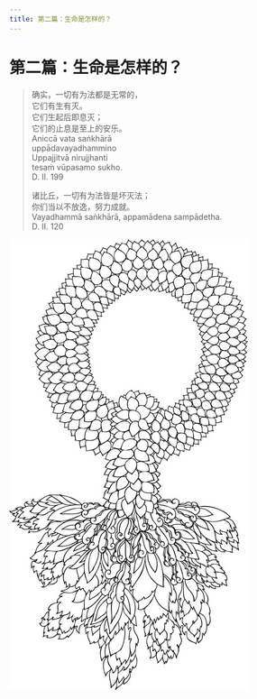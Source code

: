 ```yaml
---
title: 第二篇：生命是怎样的？
---
```


# 第二篇：生命是怎样的？

> 确实，一切有为法都是无常的，  
> 它们有生有灭。  
> 它们生起后即息灭；  
> 它们的止息是至上的安乐。  
> Aniccā vata saṅkhārā  
> uppādavayadhammino  
> Uppajjitvā nirujjhanti  
> tesaṁ vūpasamo sukho.  
> D. II. 199
> 
> 诸比丘，一切有为法皆是坏灭法；  
> 你们当以不放逸，努力成就。  
> Vayadhammā saṅkhārā, appamādena sampādetha.  
> D. II. 120

![image](./includes/images/illustrations/white-garland-decor-black.jpg)